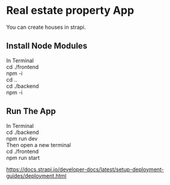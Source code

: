 # Real estate property App

You can create houses in strapi.

## Install Node Modules
In Terminal <br />
cd ./frontend <br />
npm -i <br />
cd .. <br />
cd ./backend <br />
npm -i <br />

## Run The App
In Terminal <br />
cd ./backend <br />
npm run dev <br />
Then open a new terminal <br />
cd ./frontend <br />
npm run start <br />



https://docs.strapi.io/developer-docs/latest/setup-deployment-guides/deployment.html
